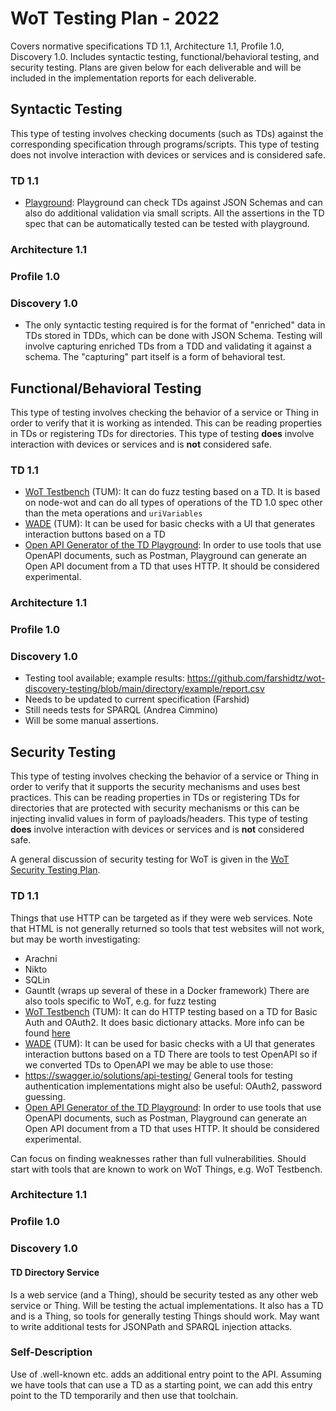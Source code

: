 # WoT Testing Plan - 2022

Covers normative specifications TD 1.1, Architecture 1.1, Profile 1.0, Discovery 1.0.
Includes syntactic testing, functional/behavioral testing, and security testing.
Plans are given below for each deliverable and will be included in
the implementation reports for each deliverable.

## Syntactic Testing

This type of testing involves checking documents (such as TDs) against the corresponding specification through programs/scripts. 
This type of testing does not involve interaction with devices or services and is considered safe.

### TD 1.1

* [Playground](https://github.com/thingweb/thingweb-playground): Playground can check TDs against JSON Schemas and can also do additional validation via small scripts. All the assertions in the TD spec that can be automatically tested can be tested with playground.

### Architecture 1.1
### Profile 1.0
### Discovery 1.0
* The only syntactic testing required is for the format of "enriched" data in TDs stored in TDDs, which can be
  done with JSON Schema.  Testing will involve capturing enriched TDs from a TDD and validating it against a schema.
  The "capturing" part itself is a form of behavioral test.

## Functional/Behavioral Testing

This type of testing involves checking the behavior of a service or Thing in order to verify that it is working as intended.
This can be reading properties in TDs or registering TDs for directories.
This type of testing **does** involve interaction with devices or services and is **not** considered safe.

### TD 1.1

* [WoT Testbench](https://github.com/tum-esi/testbench) (TUM): It can do fuzz testing based on a TD. It is based on node-wot and can do all types of operations of the TD 1.0 spec other than the meta operations and `uriVariables`
* [WADE](https://github.com/tum-esi/wade) (TUM): It can be used for basic checks with a UI that generates interaction buttons based on a TD
* [Open API Generator of the TD Playground](https://github.com/thingweb/thingweb-playground/tree/master/packages/td_to_openAPI): In order to use tools that use OpenAPI documents, such as Postman, Playground can generate an Open API document from a TD that uses HTTP. It should be considered experimental.
### Architecture 1.1
### Profile 1.0
### Discovery 1.0
* Testing tool available; example results: https://github.com/farshidtz/wot-discovery-testing/blob/main/directory/example/report.csv
* Needs to be updated to current specification (Farshid)
* Still needs tests for SPARQL (Andrea Cimmino)
* Will be some manual assertions.

## Security Testing

This type of testing involves checking the behavior of a service or Thing in order to verify that it supports the security mechanisms 
and uses best practices.
This can be reading properties in TDs or registering TDs for directories that are protected with security mechanisms or this can be injecting
invalid values in form of payloads/headers.
This type of testing **does** involve interaction with devices or services and is **not** considered safe.

A general discussion of security testing for WoT is given in the [WoT Security Testing Plan](https://w3c.github.io/wot-security-testing-plan/).

### TD 1.1
Things that use HTTP can be targeted as if they were web services.
Note that HTML is not generally returned so tools that test websites will not work, 
but may be worth investigating:
* Arachni
* Nikto
* SQLin
* Gauntlt (wraps up several of these in a Docker framework)
There are also tools specific to WoT, e.g. for fuzz testing
* [WoT Testbench](https://github.com/tum-esi/testbench) (TUM): It can do HTTP testing based on a TD for Basic Auth and OAuth2. It does basic dictionary attacks. More info can be found [here](https://github.com/tum-esi/testbench/blob/f5e5beb502792088b9856892bcbd88f2df0e0e8b/src/Tester.ts#L886)
* [WADE](https://github.com/tum-esi/wade) (TUM): It can be used for basic checks with a UI that generates interaction buttons based on a TD
There are tools to test OpenAPI so if we converted TDs to OpenAPI we may be able to use those:
* https://swagger.io/solutions/api-testing/
General tools for testing authentication implementations might also be useful:
OAuth2, password guessing.
* [Open API Generator of the TD Playground](https://github.com/thingweb/thingweb-playground/tree/master/packages/td_to_openAPI): In order to use tools that use OpenAPI documents, such as Postman, Playground can generate an Open API document from a TD that uses HTTP. It should be considered experimental.

Can focus on finding weaknesses rather than full vulnerabilities.
Should start with tools that are known to work on WoT Things, e.g. WoT Testbench.

### Architecture 1.1

### Profile 1.0

### Discovery 1.0
#### TD Directory Service
Is a web service (and a Thing), should be security tested as any other web service or Thing.
Will be testing the actual implementations.
It also has a TD and is a Thing, so tools for generally testing Things should work.
May want to write additional tests for JSONPath and SPARQL injection attacks.

### Self-Description
Use of .well-known etc. adds an additional entry point to the API.
Assuming we have tools that can use a TD as a starting point, we can
add this entry point to the TD temporarily and then use that toolchain.
